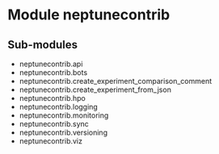 Module neptunecontrib
=====================

Sub-modules
-----------
* neptunecontrib.api
* neptunecontrib.bots
* neptunecontrib.create_experiment_comparison_comment
* neptunecontrib.create_experiment_from_json
* neptunecontrib.hpo
* neptunecontrib.logging
* neptunecontrib.monitoring
* neptunecontrib.sync
* neptunecontrib.versioning
* neptunecontrib.viz